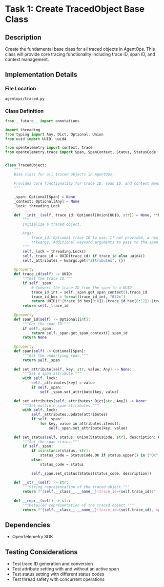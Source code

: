 # Task 1: Create TracedObject Base Class

## Description
Create the fundamental base class for all traced objects in AgentOps. This class will provide core tracing functionality including trace ID, span ID, and context management.

## Implementation Details

### File Location
`agentops/traced.py`

### Class Definition
```python
from __future__ import annotations

import threading
from typing import Any, Dict, Optional, Union
from uuid import UUID, uuid4

from opentelemetry import context, trace
from opentelemetry.trace import Span, SpanContext, Status, StatusCode


class TracedObject:
    """
    Base class for all traced objects in AgentOps.
    
    Provides core functionality for trace ID, span ID, and context management.
    """
    
    _span: Optional[Span] = None
    _context: Optional[Any] = None
    _lock: threading.Lock
    
    def __init__(self, trace_id: Optional[Union[UUID, str]] = None, **kwargs):
        """
        Initialize a traced object.
        
        Args:
            trace_id: Optional trace ID to use. If not provided, a new one will be generated.
            **kwargs: Additional keyword arguments to pass to the span.
        """
        self._lock = threading.Lock()
        self._trace_id = UUID(trace_id) if trace_id else uuid4()
        self._attributes = kwargs.get("attributes", {})
    
    @property
    def trace_id(self) -> UUID:
        """Get the trace ID."""
        if self._span:
            # Convert the trace ID from the span to a UUID
            trace_id_int = self._span.get_span_context().trace_id
            trace_id_hex = format(trace_id_int, "032x")
            return UUID(f"{trace_id_hex[0:8]}-{trace_id_hex[8:12]}-{trace_id_hex[12:16]}-{trace_id_hex[16:20]}-{trace_id_hex[20:32]}")
        return self._trace_id
    
    @property
    def span_id(self) -> Optional[int]:
        """Get the span ID."""
        if self._span:
            return self._span.get_span_context().span_id
        return None
    
    @property
    def span(self) -> Optional[Span]:
        """Get the underlying span."""
        return self._span
    
    def set_attribute(self, key: str, value: Any) -> None:
        """Set a span attribute."""
        with self._lock:
            self._attributes[key] = value
            if self._span:
                self._span.set_attribute(key, value)
    
    def set_attributes(self, attributes: Dict[str, Any]) -> None:
        """Set multiple span attributes."""
        with self._lock:
            self._attributes.update(attributes)
            if self._span:
                for key, value in attributes.items():
                    self._span.set_attribute(key, value)
    
    def set_status(self, status: Union[StatusCode, str], description: Optional[str] = None) -> None:
        """Set the span status."""
        if self._span:
            if isinstance(status, str):
                status_code = StatusCode.OK if status.upper() in ("OK", "SUCCESS") else StatusCode.ERROR
            else:
                status_code = status
            
            self._span.set_status(Status(status_code, description))
    
    def __str__(self) -> str:
        """String representation of the traced object."""
        return f"{self.__class__.__name__}(trace_id={self.trace_id})"
    
    def __repr__(self) -> str:
        """Detailed representation of the traced object."""
        return f"{self.__class__.__name__}(trace_id={self.trace_id}, span_id={self.span_id})"
```

## Dependencies
- OpenTelemetry SDK

## Testing Considerations
- Test trace ID generation and conversion
- Test attribute setting with and without an active span
- Test status setting with different status codes
- Test thread safety with concurrent operations 